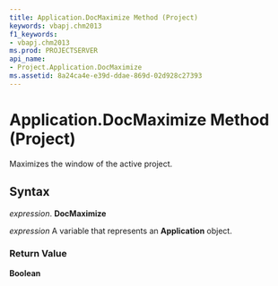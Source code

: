 ```yaml
---
title: Application.DocMaximize Method (Project)
keywords: vbapj.chm2013
f1_keywords:
- vbapj.chm2013
ms.prod: PROJECTSERVER
api_name:
- Project.Application.DocMaximize
ms.assetid: 8a24ca4e-e39d-ddae-869d-02d928c27393
---
```



# Application.DocMaximize Method (Project)

Maximizes the window of the active project.


## Syntax

 _expression_. **DocMaximize**

 _expression_ A variable that represents an **Application** object.


### Return Value

 **Boolean**


